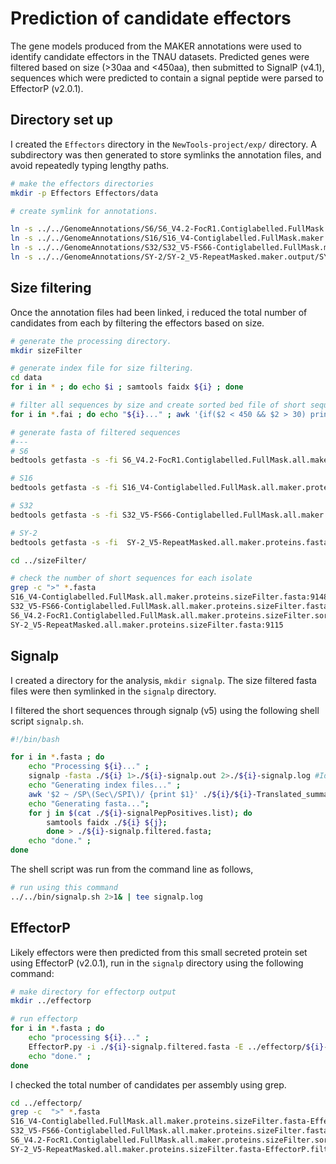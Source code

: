 # Prediction of candidate effectors

The gene models produced from the MAKER annotations were used to identify candidate effectors in the TNAU datasets. Predicted genes were filtered based on size (>30aa and <450aa), then submitted to SignalP (v4.1), sequences which were predicted to contain a signal peptide were parsed to EffectorP (v2.0.1).

## Directory set up

I created the `Effectors` directory in the `NewTools-project/exp/` directory. A subdirectory was then generated to store symlinks the annotation files, and avoid repeatedly typing lengthy paths.

```bash
# make the effectors directories 
mkdir -p Effectors Effectors/data

# create symlink for annotations. 

ln -s ../../GenomeAnnotations/S6/S6_V4.2-FocR1.Contiglabelled.FullMask.maker.output/S6_V4.2-FocR1.Contiglabelled.FullMask.all.maker.proteins.fasta ./
ln -s ../../GenomeAnnotations/S16/S16_V4-Contiglabelled.FullMask.maker.output/S16_V4-Contiglabelled.FullMask.all.maker.proteins.fasta ./
ln -s ../../GenomeAnnotations/S32/S32_V5-FS66-Contiglabelled.FullMask.maker.output/S32_V5-FS66-Contiglabelled.FullMask.all.maker.proteins.fasta ./
ln -s ../../GenomeAnnotations/SY-2/SY-2_V5-RepeatMasked.maker.output/SY-2_V5-RepeatMasked.all.maker.proteins.fasta ./
```

## Size filtering

Once the annotation files had been linked, i reduced the total number of candidates from each by filtering the effectors based on size.

```bash
# generate the processing directory.
mkdir sizeFilter

# generate index file for size filtering.
cd data 
for i in * ; do echo $i ; samtools faidx ${i} ; done 

# filter all sequences by size and create sorted bed file of short sequences . <450aa and >30aa accepted. 
for i in *.fai ; do echo "${i}..." ; awk '{if($2 < 450 && $2 > 30) print $1 "\t0\t" $2 "\t"}' ${i} > ../sizeFilter/${i}.sizeFilter.bed ; bedtools sort -i ../sizeFilter/${i}.sizeFilter.bed > ../sizeFilter/${i}.sizeFilter.sorted.bed ; echo "done." ; done

# generate fasta of filtered sequences
#---
# S6
bedtools getfasta -s -fi S6_V4.2-FocR1.Contiglabelled.FullMask.all.maker.proteins.fasta -bed ../sizeFilter/S6_V4.2-FocR1.Contiglabelled.FullMask.all.maker.proteins.fasta.fai.sizeFilter.sorted.bed -fo ../sizeFilter/S6_V4.2-FocR1.Contiglabelled.FullMask.all.maker.proteins.sizeFilter.sorted.fasta

# S16 
bedtools getfasta -s -fi S16_V4-Contiglabelled.FullMask.all.maker.proteins.fasta -bed ../sizeFilter/S16_V4-Contiglabelled.FullMask.all.maker.proteins.fasta.fai.sizeFilter.sorted.bed -fo ../sizeFilter/S16_V4-Contiglabelled.FullMask.all.maker.proteins.sizeFilter.fasta

# S32
bedtools getfasta -s -fi S32_V5-FS66-Contiglabelled.FullMask.all.maker.proteins.fasta -bed ../sizeFilter/S32_V5-FS66-Contiglabelled.FullMask.all.maker.proteins.fasta.fai.sizeFilter.sorted.bed -fo ../sizeFilter/S32_V5-FS66-Contiglabelled.FullMask.all.maker.proteins.sizeFilter.fasta

# SY-2
bedtools getfasta -s -fi  SY-2_V5-RepeatMasked.all.maker.proteins.fasta -bed ../sizeFilter/SY-2_V5-RepeatMasked.all.maker.proteins.fasta.fai.sizeFilter.sorted.bed -fo ../sizeFilter/SY-2_V5-RepeatMasked.all.maker.proteins.sizeFilter.fasta

cd ../sizeFilter/

# check the number of short sequences for each isolate
grep -c ">" *.fasta
S16_V4-Contiglabelled.FullMask.all.maker.proteins.sizeFilter.fasta:9148
S32_V5-FS66-Contiglabelled.FullMask.all.maker.proteins.sizeFilter.fasta:9253
S6_V4.2-FocR1.Contiglabelled.FullMask.all.maker.proteins.sizeFilter.sorted.fasta:10946
SY-2_V5-RepeatMasked.all.maker.proteins.sizeFilter.fasta:9115
```

## Signalp

I created a directory for the analysis, `mkdir signalp`. The size filtered fasta files were then symlinked in the `signalp` directory.

I  filtered the short sequences through signalp (v5) using the following shell script `signalp.sh`.

```bash
#!/bin/bash

for i in *.fasta ; do 
    echo "Processing ${i}..." ;  
    signalp -fasta ./${i} 1>./${i}-signalp.out 2>./${i}-signalp.log #Identify sequences with signal peptide.
    echo "Generating index files..." ;
    awk '$2 ~ /SP\(Sec\/SPI\)/ {print $1}' ./${i}/${i}-Translated_summary.signalp5 > ./${i}-signalPepPositives.list;
    echo "Generating fasta...";
    for j in $(cat ./${i}-signalPepPositives.list); do 
        samtools faidx ./${i} ${j}; 
        done > ./${i}-signalp.filtered.fasta;
    echo "done." ;
done
```

The shell script was run from the command line as follows,

```bash
# run using this command
../../bin/signalp.sh 2>1& | tee signalp.log
```

## EffectorP

Likely effectors were then predicted from this small secreted protein set using EffectorP (v2.0.1), run in the `signalp` directory using the following command:

```bash
# make directory for effectorp output
mkdir ../effectorp

# run effectorp
for i in *.fasta ; do 
    echo "processing ${i}..." ;
    EffectorP.py -i ./${i}-signalp.filtered.fasta -E ../effectorp/${i}-EffectorP.filtered.fasta > ../effectorp/${i}-EffectorP.filtered.log ; 
    echo "done." ;
done 
```

I checked the total number of candidates per assembly using grep.

```bash
cd ../effectorp/
grep -c  ">" *.fasta
S16_V4-Contiglabelled.FullMask.all.maker.proteins.sizeFilter.fasta-EffectorP.filtered.fasta:289
S32_V5-FS66-Contiglabelled.FullMask.all.maker.proteins.sizeFilter.fasta-EffectorP.filtered.fasta:314
S6_V4.2-FocR1.Contiglabelled.FullMask.all.maker.proteins.sizeFilter.sorted.fasta-EffectorP.filtered.fasta:333
SY-2_V5-RepeatMasked.all.maker.proteins.sizeFilter.fasta-EffectorP.filtered.fasta:289
```
